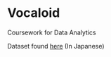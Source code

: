 # Vocaloid
Coursework for Data Analytics

Dataset found [here](https://www.nii.ac.jp/dsc/idr/nico/) (In Japanese)
